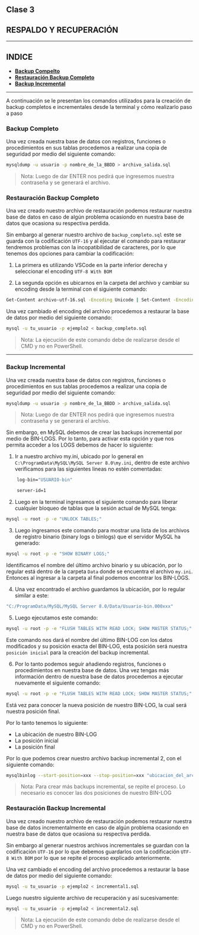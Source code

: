 ## Clase 3

## RESPALDO Y RECUPERACIÓN
_____

## **INDICE**
- [**Backup Compelto**](#backup-completo)
- [**Restauración Backup Completo**](#restauracion-backup-completo)
- [**Backup Incremental**](#backup-incremental)
______

A continuación se le presentan los comandos utilizados para la creación de backup completos e incrementales desde la terminal y cómo realizarlo paso a paso

### Backup Completo
Una vez creada nuestra base de datos con registros, funciones o procedimientos en sus tablas procedemos a realizar una copia de seguridad por medio del siguiente comando:

```bash
mysqldump -u usuario -p nombre_de_la_BBDD > archivo_salida.sql
```
>Nota: Luego de dar ENTER nos pedirá que ingresemos nuestra contraseña y se generará el archivo.

### Restauración Backup Completo
Una vez creado nuestro archivo de restauración podemos restaurar nuestra base de datos en caso de algún problema ocasiondo en nuestra base de datos que ocasiona su respectiva perdida.

Sin embargo al generar nuestro archivo de `backup_completo.sql` este se guarda con la codificación `UTF-16` y al ejecutar el comando para restaurar tendremos problemas con la incopatibilidad de caracteres, por lo que tenemos dos opciones para cambiar la codificación:

1. La primera es utilizando VSCode en la parte inferior derecha y seleccionar el encoding `UTF-8 With BOM`

2. La segunda opción es ubicarnos en la carpeta del archivo y cambiar su encoding desde la terminal con el siguiente comando:

```bash
Get-Content archivo-utf-16.sql -Encoding Unicode | Set-Content -Encoding UTF8 nuevo-archivo-utf-8.sql
```

Una vez cambiado el encoding del archivo procedemos a restaurar la base de datos por medio del siguiente comando:

```bash
mysql -u tu_usuario -p ejemplo2 < backup_completo.sql
```
>Nota: La ejecución de este comando debe de realizarse desde el CMD y no en PowerShell.
_____

### Backup Incremental
Una vez creada nuestra base de datos con registros, funciones o procedimientos en sus tablas procedemos a realizar una copia de seguridad por medio del siguiente comando:

```bash
mysqldump -u usuario -p nombre_de_la_BBDD > archivo_salida.sql
```
>Nota: Luego de dar ENTER nos pedirá que ingresemos nuestra contraseña y se generará el archivo.


Sin embargo, en MySQL debemos de crear las backups incremental por medio de BIN-LOGS. Por lo tanto, para activar esta opción y que nos permita acceder a los LOGS debemos de hacer lo siguiente:

1. Ir a nuestro archivo my.ini, ubicado por lo general en `C:\ProgramData\MySQL\MySQL Server 8.0\my.ini`, dentro de este archivo verificamos para las siguientes lineas no estén comentadas:
```bash
    log-bin="USUARIO-bin"

    server-id=1
```

2. Luego en la terminal ingresamos el siguiente comando para liberar cualquier bloqueo de tablas que la sesión actual de MySQL tenga:
```bash
mysql -u root -p -e "UNLOCK TABLES;"
``` 

3. Luego ingresamos este comando para mostrar una lista de los archivos de registro binario (binary logs o binlogs) que el servidor MySQL ha generado:
```bash
mysql -u root -p -e "SHOW BINARY LOGS;"
``` 
Identificamos el nombre del último archivo binario y su ubicación, por lo regular está dentro de la carpeta `Data` donde se encuentra el archivo `my.ini`. Entonces al ingresar a la carpeta al final podemos encontrar los BIN-LOGS. 

4. Una vez encontrado el archivo guardamos la ubicación, por lo regular similar a este: 
```bash
"C:/ProgramData/MySQL/MySQL Server 8.0/Data/Usuario-bin.000xxx"
```

5. Luego ejecutamos este comando:
```bash
mysql -u root -p -e "FLUSH TABLES WITH READ LOCK; SHOW MASTER STATUS;"
```
Este comando nos dará el nombre del último BIN-LOG con los datos modificados y su posición exacta del BIN-LOG, esta posición será nuestra `posición inicial` para la creación del backup incremental.

6. Por lo tanto podemos seguir añadiendo registros, funciones o procedimientos en nuestra base de datos. Una vez tengas más información dentro de nuestra base de datos procedemos a ejecutar nuevamente el siguiente comando:
```bash
mysql -u root -p -e "FLUSH TABLES WITH READ LOCK; SHOW MASTER STATUS;"
```
Está vez para conocer la nueva posición de nuestro BIN-LOG, la cual será nuestra posición final.

Por lo tanto tenemos lo siguiente:
- La ubicación de nuestro BIN-LOG
- La posición inicial
- La posición final

Por lo que podemos crear nuestro archivo backup incremental 2, con el siguiente comando:
```bash
mysqlbinlog --start-position=xxx --stop-position=xxx "ubicacion_del_archivo-BIN-LOG.xxx" > backup_incremental.sql
```
>Nota: Para crear más backups incremental, se repite el proceso. Lo necesario es conocer las dos posiciones de nuestro BIN-LOG

### Restauración Backup Incremental
Una vez creado nuestro archivo de restauración podemos restaurar nuestra base de datos incrementalmente en caso de algún problema ocasiondo en nuestra base de datos que ocasiona su respectiva perdida.

Sin embargo al generar nuestros archivos incrementales se guardan con la codificación `UTF-16` por lo que debemos guardarlos con la codificación `UTF-8 With BOM` por lo que se repite el proceso explicado anteriormente.

Una vez cambiado el encoding del archivo procedemos a restaurar la base de datos por medio del siguiente comando:

```bash
mysql -u tu_usuario -p ejemplo2 < incremental1.sql
```

Luego nuestro siguiente archivo de recuperación y así sucesivamente:
```bash
mysql -u tu_usuario -p ejemplo2 < incremental2.sql
```
>Nota: La ejecución de este comando debe de realizarse desde el CMD y no en PowerShell.


